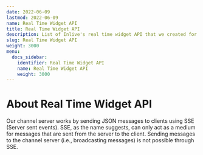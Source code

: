 ```yaml
---
date: 2022-06-09
lastmod: 2022-06-09
name: Real Time Widget API
title: Real Time Widget API
description: List of Inlive's real time widget API that we created for you
slug: Real Time Widget API
weight: 3000
menu:
  docs_sidebar:
    identifier: Real Time Widget API
    name: Real Time Widget API
    weight: 3000
---
```

# About Real Time Widget API
Our channel server works by sending JSON messages to clients using SSE (Server sent events). SSE, as the name suggests, can only act as a medium for messages that are sent from the server to the client. Sending messages to the channel server (i.e., broadcasting messages) is not possible through SSE.